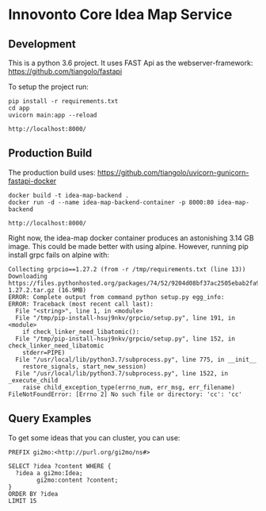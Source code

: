 # Innovonto Core Idea Map Service

## Development
This is a python 3.6 project.
It uses FAST Api as the webserver-framework: https://github.com/tiangolo/fastapi

To setup the project run:

    pip install -r requirements.txt
    cd app
    uvicorn main:app --reload
    
    http://localhost:8000/
    
    
## Production Build
The production build uses: https://github.com/tiangolo/uvicorn-gunicorn-fastapi-docker

    docker build -t idea-map-backend .
    docker run -d --name idea-map-backend-container -p 8000:80 idea-map-backend
    
    http://localhost:8000/
    
Right now, the idea-map docker container produces an astonishing 3.14 GB image. This could be made better with using alpine.
However, running pip install grpc fails on alpine with: 

    Collecting grpcio==1.27.2 (from -r /tmp/requirements.txt (line 13))
    Downloading https://files.pythonhosted.org/packages/74/52/9204d08bf37ac2505ebab2fa93b808fac87564580d7cc839db2fe11c3bdd/grpcio-1.27.2.tar.gz (16.9MB)
    ERROR: Complete output from command python setup.py egg_info:
    ERROR: Traceback (most recent call last):
      File "<string>", line 1, in <module>
      File "/tmp/pip-install-hsuj9nkv/grpcio/setup.py", line 191, in <module>
        if check_linker_need_libatomic():
      File "/tmp/pip-install-hsuj9nkv/grpcio/setup.py", line 152, in check_linker_need_libatomic
        stderr=PIPE)
      File "/usr/local/lib/python3.7/subprocess.py", line 775, in __init__
        restore_signals, start_new_session)
      File "/usr/local/lib/python3.7/subprocess.py", line 1522, in _execute_child
        raise child_exception_type(errno_num, err_msg, err_filename)
    FileNotFoundError: [Errno 2] No such file or directory: 'cc': 'cc'

## Query Examples
To get some ideas that you can cluster, you can use:

    PREFIX gi2mo:<http://purl.org/gi2mo/ns#>

    SELECT ?idea ?content WHERE {
      ?idea a gi2mo:Idea;
            gi2mo:content ?content;
    }
    ORDER BY ?idea
    LIMIT 15
